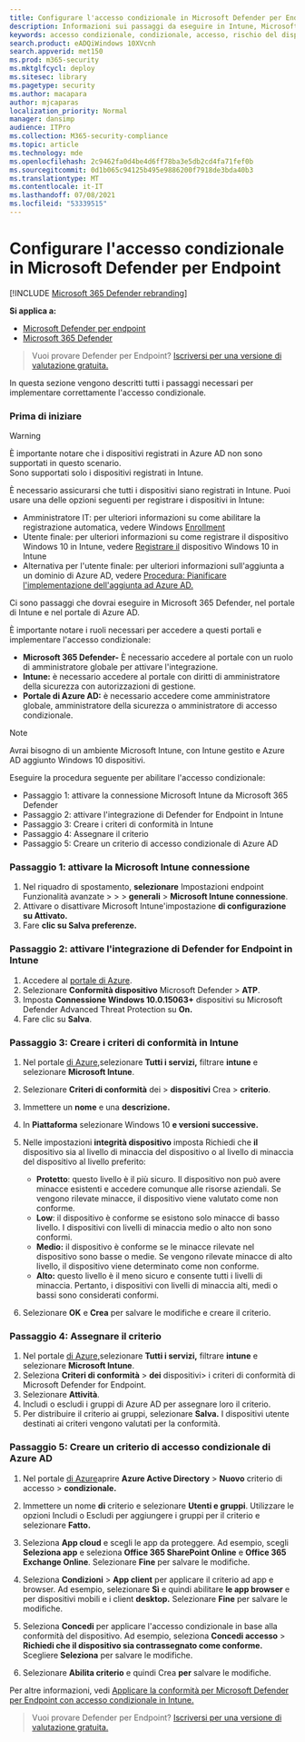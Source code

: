 ```yaml
---
title: Configurare l'accesso condizionale in Microsoft Defender per Endpoint
description: Informazioni sui passaggi da eseguire in Intune, Microsoft 365 Defender Azure per implementare l'accesso condizionale
keywords: accesso condizionale, condizionale, accesso, rischio del dispositivo, livello di rischio, integrazione, integrazione intune
search.product: eADQiWindows 10XVcnh
search.appverid: met150
ms.prod: m365-security
ms.mktglfcycl: deploy
ms.sitesec: library
ms.pagetype: security
ms.author: macapara
author: mjcaparas
localization_priority: Normal
manager: dansimp
audience: ITPro
ms.collection: M365-security-compliance
ms.topic: article
ms.technology: mde
ms.openlocfilehash: 2c9462fa0d4be4d6ff78ba3e5db2cd4fa71fef0b
ms.sourcegitcommit: 0d1b065c94125b495e9886200f7918de3bda40b3
ms.translationtype: MT
ms.contentlocale: it-IT
ms.lasthandoff: 07/08/2021
ms.locfileid: "53339515"
---
```

# <a name="configure-conditional-access-in-microsoft-defender-for-endpoint"></a>Configurare l'accesso condizionale in Microsoft Defender per Endpoint

[!INCLUDE [Microsoft 365 Defender rebranding](../../includes/microsoft-defender.md)]

**Si applica a:**
- [Microsoft Defender per endpoint](https://go.microsoft.com/fwlink/p/?linkid=2154037)
- [Microsoft 365 Defender](https://go.microsoft.com/fwlink/?linkid=2118804)

>Vuoi provare Defender per Endpoint? [Iscriversi per una versione di valutazione gratuita.](https://www.microsoft.com/microsoft-365/windows/microsoft-defender-atp?ocid=docs-wdatp-assignaccess-abovefoldlink)

In questa sezione vengono descritti tutti i passaggi necessari per implementare correttamente l'accesso condizionale.

### <a name="before-you-begin"></a>Prima di iniziare
>[!WARNING]
>È importante notare che i dispositivi registrati in Azure AD non sono supportati in questo scenario.</br>
>Sono supportati solo i dispositivi registrati in Intune.


È necessario assicurarsi che tutti i dispositivi siano registrati in Intune. Puoi usare una delle opzioni seguenti per registrare i dispositivi in Intune:


- Amministratore IT: per ulteriori informazioni su come abilitare la registrazione automatica, vedere Windows [Enrollment](/intune/windows-enroll#enable-windows-10-automatic-enrollment)
- Utente finale: per ulteriori informazioni su come registrare il dispositivo Windows 10 in Intune, vedere [Registrare il](/intune/quickstart-enroll-windows-device) dispositivo Windows 10 in Intune
- Alternativa per l'utente finale: per ulteriori informazioni sull'aggiunta a un dominio di Azure AD, vedere [Procedura: Pianificare l'implementazione dell'aggiunta ad Azure AD.](/azure/active-directory/devices/azureadjoin-plan)



Ci sono passaggi che dovrai eseguire in Microsoft 365 Defender, nel portale di Intune e nel portale di Azure AD.

È importante notare i ruoli necessari per accedere a questi portali e implementare l'accesso condizionale:
- **Microsoft 365 Defender-** È necessario accedere al portale con un ruolo di amministratore globale per attivare l'integrazione.
- **Intune:** è necessario accedere al portale con diritti di amministratore della sicurezza con autorizzazioni di gestione. 
- **Portale di Azure AD:** è necessario accedere come amministratore globale, amministratore della sicurezza o amministratore di accesso condizionale.


> [!NOTE]
> Avrai bisogno di un ambiente Microsoft Intune, con Intune gestito e Azure AD aggiunto Windows 10 dispositivi.

Eseguire la procedura seguente per abilitare l'accesso condizionale:
- Passaggio 1: attivare la connessione Microsoft Intune da Microsoft 365 Defender
- Passaggio 2: attivare l'integrazione di Defender for Endpoint in Intune
- Passaggio 3: Creare i criteri di conformità in Intune
- Passaggio 4: Assegnare il criterio 
- Passaggio 5: Creare un criterio di accesso condizionale di Azure AD


### <a name="step-1-turn-on-the-microsoft-intune-connection"></a>Passaggio 1: attivare la Microsoft Intune connessione
1. Nel riquadro di spostamento, **selezionare** Impostazioni endpoint Funzionalità avanzate  >    >    >  **generali**  >  **Microsoft Intune connessione**.
2. Attivare o disattivare Microsoft Intune'impostazione **di configurazione su Attivato.**
3. Fare **clic su Salva preferenze.**


### <a name="step-2-turn-on-the-defender-for-endpoint-integration-in-intune"></a>Passaggio 2: attivare l'integrazione di Defender for Endpoint in Intune
1. Accedere al [portale di Azure](https://portal.azure.com).
2. Selezionare **Conformità dispositivo** Microsoft Defender  >  **ATP**.
3. Imposta **Connessione Windows 10.0.15063+** dispositivi su Microsoft Defender Advanced Threat Protection su **On.**
4. Fare clic su **Salva**.


### <a name="step-3-create-the-compliance-policy-in-intune"></a>Passaggio 3: Creare i criteri di conformità in Intune
1. Nel portale [di Azure,](https://portal.azure.com)selezionare **Tutti i servizi,** filtrare **intune** e selezionare **Microsoft Intune**.
2. Selezionare **Criteri di conformità** dei  >  **dispositivi** Crea  >  **criterio**.
3. Immettere un **nome** e una **descrizione.**
4. In **Piattaforma** selezionare Windows 10 **e versioni successive.**
5. Nelle impostazioni **integrità dispositivo** imposta Richiedi che **il** dispositivo sia al livello di minaccia del dispositivo o al livello di minaccia del dispositivo al livello preferito:

   - **Protetto**: questo livello è il più sicuro. Il dispositivo non può avere minacce esistenti e accedere comunque alle risorse aziendali. Se vengono rilevate minacce, il dispositivo viene valutato come non conforme.
   - **Low**: il dispositivo è conforme se esistono solo minacce di basso livello. I dispositivi con livelli di minaccia medio o alto non sono conformi.
   - **Medio:** il dispositivo è conforme se le minacce rilevate nel dispositivo sono basse o medie. Se vengono rilevate minacce di alto livello, il dispositivo viene determinato come non conforme.
   - **Alto:** questo livello è il meno sicuro e consente tutti i livelli di minaccia. Pertanto, i dispositivi con livelli di minaccia alti, medi o bassi sono considerati conformi.

6. Selezionare **OK** e **Crea** per salvare le modifiche e creare il criterio.

### <a name="step-4-assign-the-policy"></a>Passaggio 4: Assegnare il criterio
1. Nel portale [di Azure,](https://portal.azure.com)selezionare **Tutti i servizi,** filtrare **intune** e selezionare **Microsoft Intune**.
2. Seleziona **Criteri di conformità**  >  **dei** dispositivi> i criteri di conformità di Microsoft Defender for Endpoint.
3. Selezionare **Attività**.
4. Includi o escludi i gruppi di Azure AD per assegnare loro il criterio.
5. Per distribuire il criterio ai gruppi, selezionare **Salva.** I dispositivi utente destinati ai criteri vengono valutati per la conformità.

### <a name="step-5-create-an-azure-ad-conditional-access-policy"></a>Passaggio 5: Creare un criterio di accesso condizionale di Azure AD
1. Nel portale [di Azure](https://portal.azure.com)aprire **Azure Active Directory**  >  **Nuovo** criterio di accesso  >  **condizionale.**
2. Immettere un nome **di** criterio e selezionare **Utenti e gruppi**. Utilizzare le opzioni Includi o Escludi per aggiungere i gruppi per il criterio e selezionare **Fatto.**
3. Seleziona **App cloud** e scegli le app da proteggere. Ad esempio, scegli **Seleziona app** e seleziona **Office 365 SharePoint Online** e **Office 365 Exchange Online**. Selezionare **Fine** per salvare le modifiche.

4. Seleziona **Condizioni**  >  **App client** per applicare il criterio ad app e browser. Ad esempio, selezionare **Sì** e quindi abilitare **le app browser** e per dispositivi mobili e i client **desktop.** Selezionare **Fine** per salvare le modifiche.

5. Seleziona **Concedi** per applicare l'accesso condizionale in base alla conformità del dispositivo. Ad esempio, seleziona **Concedi accesso**  >  **Richiedi che il dispositivo sia contrassegnato come conforme.** Scegliere **Seleziona** per salvare le modifiche.

6. Selezionare **Abilita criterio** e quindi Crea **per** salvare le modifiche.

Per altre informazioni, vedi [Applicare la conformità per Microsoft Defender per Endpoint con accesso condizionale in Intune.](/intune/advanced-threat-protection)

>Vuoi provare Defender per Endpoint? [Iscriversi per una versione di valutazione gratuita.](https://www.microsoft.com/microsoft-365/windows/microsoft-defender-atp?ocid=docs-wdatp-conditionalaccess-belowfoldlink)
